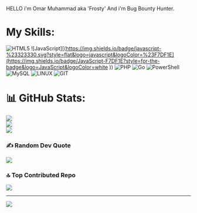 
HELLO i'm Omar Muhammad aka 'Frosty' And i'm Bug Bounty Hunter. 


# My Skills: 
![HTML5](https://img.shields.io/badge/html5-%23E34F26.svg?style=flat&logo=html5&logoColor=white) ![JavaScript][(https://img.shields.io/badge/javascript-%23323330.svg?style=flat&logo=javascript&logoColor=%23F7DF1E](https://img.shields.io/badge/JavaScript-F7DF1E?style=for-the-badge&logo=JavaScript&logoColor=white
)) ![PHP](https://img.shields.io/badge/php-%23777BB4.svg?style=flat&logo=php&logoColor=white) ![Go](https://img.shields.io/badge/go-%2300ADD8.svg?style=flat&logo=go&logoColor=white) ![PowerShell](https://img.shields.io/badge/PowerShell-%235391FE.svg?style=flat&logo=powershell&logoColor=white) ![MySQL](https://img.shields.io/badge/mysql-%2300000f.svg?style=flat&logo=mysql&logoColor=white) ![LINUX](https://img.shields.io/badge/Linux-FCC624?style=flat&logo=linux&logoColor=black) ![GIT](https://img.shields.io/badge/Git-fc6d26?style=flat&logo=git&logoColor=white)
# 📊 GitHub Stats:
![](https://github-readme-stats.vercel.app/api?username=OMAR0x00&theme=blue-green&hide_border=false&include_all_commits=false&count_private=false)<br/>
![](https://github-readme-streak-stats.herokuapp.com/?user=OMAR0x00&theme=blue-green&hide_border=false)<br/>
![](https://github-readme-stats.vercel.app/api/top-langs/?username=OMAR0x00&theme=blue-green&hide_border=false&include_all_commits=false&count_private=false&layout=compact)

### ✍️ Random Dev Quote
![](https://quotes-github-readme.vercel.app/api?type=horizontal&theme=radical)

### 🔝 Top Contributed Repo
![](https://github-contributor-stats.vercel.app/api?username=OMAR0x00&limit=5&theme=matrix&combine_all_yearly_contributions=true)

---
[![](https://visitcount.itsvg.in/api?id=OMAR0x00&icon=5&color=3)](https://visitcount.itsvg.in)

<!-- Proudly created with GPRM ( https://gprm.itsvg.in ) -->
